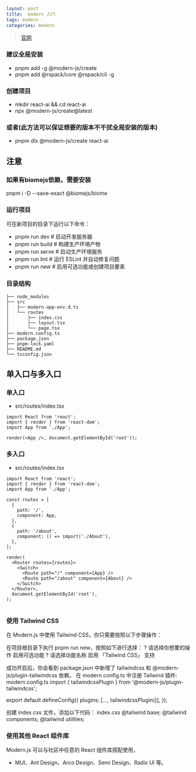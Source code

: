 ```yaml
layout: post
title:  modern 入门
tags: modern
categories: modern
```

> [官网](https://modernjs.dev/zh/tutorials/first-app/c01-start.html)

### 建议全局安装
- pnpm add -g @modern-js/create
- pnpm add @rspack/core @rspack/cli -g

 

### 创建项目
- mkdir react-ai && cd react-ai
- npx @modern-js/create@latest
### 或者(此方法可以保证想要的版本不干扰全局安装的版本)
- pnpm dlx @modern-js/create  react-ai

## 注意
### 如果有biomejs依赖，需要安装
pnpm i -D --save-exact @biomejs/biome

### 运行项目
可在新项目的目录下运行以下命令：
- pnpm run dev          # 启动开发服务器
- pnpm run build        # 构建生产环境产物
- pnpm run serve        # 启动生产环境服务
- pnpm run lint         # 运行 ESLint 并自动修复问题
- pnpm run new          # 启用可选功能或创建项目要素


### 目录结构
``` 
├── node_modules
├── src
│   ├── modern-app-env.d.ts
│   └── routes
│       ├── index.css
│       ├── layout.tsx
│       └── page.tsx
├── modern.config.ts
├── package.json
├── pnpm-lock.yaml
├── README.md
└── tsconfig.json
```



## 单入口与多入口
### 单入口
- src/routes/index.tsx
```
import React from 'react';
import { render } from 'react-dom';
import App from './App';

render(<App />, document.getElementById('root'));
```

### 多入口
- src/routes/index.tsx
```
import React from 'react';
import { render } from 'react-dom';
import App from './App';

const routes = [
  {
    path: '/',
    component: App,
  },
  {
    path: '/about',
    component: () => import('./About'),
  },
];

render(
  <Router routes={routes}>
    <Switch>
      <Route path="/" component={App} />
      <Route path="/about" component={About} />
    </Switch>
  </Router>,
  document.getElementById('root'),
);


```


### 使用 Tailwind CSS
在 Modern.js 中使用 Tailwind CSS，你只需要按照以下步骤操作：

在项目根目录下执行 pnpm run new，按照如下进行选择：
? 请选择你想要的操作 启用可选功能
? 请选择功能名称 启用 「Tailwind CSS」 支持

成功开启后，你会看到 package.json 中新增了 tailwindcss 和 @modern-js/plugin-tailwindcss 依赖。
在 modern.config.ts 中注册 Tailwind 插件:
modern.config.ts
import { tailwindcssPlugin } from '@modern-js/plugin-tailwindcss';

export default defineConfig({
  plugins: [..., tailwindcssPlugin()],
});


创建 index.css 文件，添加以下代码：
index.css
@tailwind base;
@tailwind components;
@tailwind utilities;


### 使用其他 React 组件库
Modern.js 可以与社区中任意的 React 组件库搭配使用，
- MUI、Ant Design、Arco Design、Semi Design、Radix UI 等。